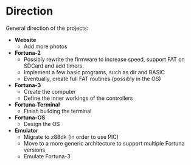 # Direction
General direction of the projects:

- **Website**
  - Add more photos
- **Fortuna-2**
  - Possibly rewrite the firmware to increase speed, support FAT on SDCard and add timers.
  - Implement a few basic programs, such as dir and BASIC
  - Eventually, create full FAT routines (possibly in the OS)
- **Fortuna-3**
  - Create the computer
  - Define the inner workings of the controllers
- **Fortuna-Terminal**
  - Finish building the terminal
- **Fortuna-OS**
  - Design the OS
- **Emulator**
  - Migrate to z88dk (in order to use PIC)
  - Move to a more generic architecture to support multiple Fortuna versions
  - Emulate Fortuna-3
